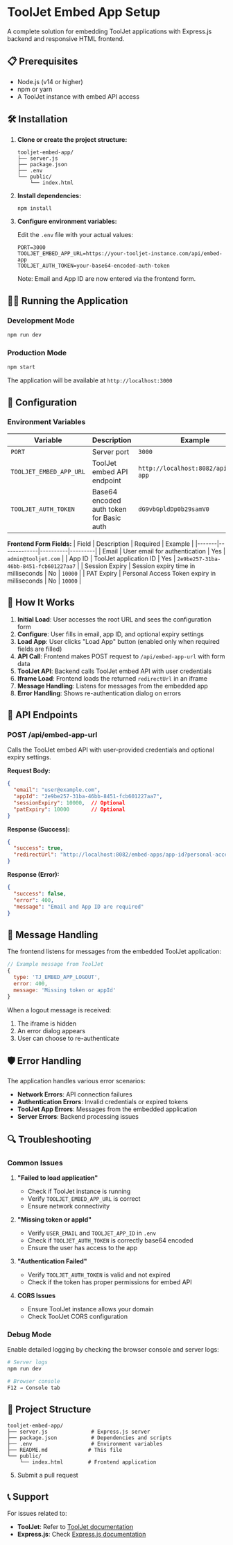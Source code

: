 # ToolJet Embed App Setup

A complete solution for embedding ToolJet applications with Express.js backend and responsive HTML frontend.

## 📋 Prerequisites

- Node.js (v14 or higher)
- npm or yarn
- A ToolJet instance with embed API access

## 🛠️ Installation

1. **Clone or create the project structure:**
   ```
   tooljet-embed-app/
   ├── server.js
   ├── package.json
   ├── .env
   └── public/
       └── index.html
   ```

2. **Install dependencies:**
   ```bash
   npm install
   ```

3. **Configure environment variables:**
   
   Edit the `.env` file with your actual values:
   ```env
   PORT=3000
   TOOLJET_EMBED_APP_URL=https://your-tooljet-instance.com/api/embed-app
   TOOLJET_AUTH_TOKEN=your-base64-encoded-auth-token
   ```
   
   Note: Email and App ID are now entered via the frontend form.

## 🏃‍♂️ Running the Application

### Development Mode
```bash
npm run dev
```

### Production Mode
```bash
npm start
```

The application will be available at `http://localhost:3000`

## 🔧 Configuration

### Environment Variables

| Variable | Description | Example |
|----------|-------------|---------|
| `PORT` | Server port | `3000` |
| `TOOLJET_EMBED_APP_URL` | ToolJet embed API endpoint | `http://localhost:8082/api/embed-app` |
| `TOOLJET_AUTH_TOKEN` | Base64 encoded auth token for Basic auth | `dG9vbGpldDp0b29samV0` |

**Frontend Form Fields:**
| Field | Description | Required | Example |
|-------|-------------|----------|---------|
| Email | User email for authentication | Yes | `admin@tooljet.com` |
| App ID | ToolJet application ID | Yes | `2e9be257-31ba-46bb-8451-fcb601227aa7` |
| Session Expiry | Session expiry time in milliseconds | No | `10000` |
| PAT Expiry | Personal Access Token expiry in milliseconds | No | `10000` |

## 🎯 How It Works

1. **Initial Load**: User accesses the root URL and sees the configuration form
2. **Configure**: User fills in email, app ID, and optional expiry settings
3. **Load App**: User clicks "Load App" button (enabled only when required fields are filled)
4. **API Call**: Frontend makes POST request to `/api/embed-app-url` with form data
5. **ToolJet API**: Backend calls ToolJet embed API with user credentials
6. **Iframe Load**: Frontend loads the returned `redirectUrl` in an iframe
7. **Message Handling**: Listens for messages from the embedded app
8. **Error Handling**: Shows re-authentication dialog on errors

## 📡 API Endpoints

### POST /api/embed-app-url

Calls the ToolJet embed API with user-provided credentials and optional expiry settings.

**Request Body:**
```json
{
  "email": "user@example.com",
  "appId": "2e9be257-31ba-46bb-8451-fcb601227aa7",
  "sessionExpiry": 10000,  // Optional
  "patExpiry": 10000       // Optional
}
```

**Response (Success):**
```json
{
  "success": true,
  "redirectUrl": "http://localhost:8082/embed-apps/app-id?personal-access-token=token"
}
```

**Response (Error):**
```json
{
  "success": false,
  "error": 400,
  "message": "Email and App ID are required"
}
```

## 🔄 Message Handling

The frontend listens for messages from the embedded ToolJet application:

```javascript
// Example message from ToolJet
{
  type: 'TJ_EMBED_APP_LOGOUT',
  error: 400,
  message: 'Missing token or appId'
}
```

When a logout message is received:
1. The iframe is hidden
2. An error dialog appears
3. User can choose to re-authenticate


## 🛡️ Error Handling

The application handles various error scenarios:

- **Network Errors**: API connection failures
- **Authentication Errors**: Invalid credentials or expired tokens
- **ToolJet App Errors**: Messages from the embedded application
- **Server Errors**: Backend processing issues

## 🔍 Troubleshooting

### Common Issues

1. **"Failed to load application"**
   - Check if ToolJet instance is running
   - Verify `TOOLJET_EMBED_APP_URL` is correct
   - Ensure network connectivity

2. **"Missing token or appId"**
   - Verify `USER_EMAIL` and `TOOLJET_APP_ID` in `.env`
   - Check if `TOOLJET_AUTH_TOKEN` is correctly base64 encoded
   - Ensure the user has access to the app

3. **"Authentication Failed"**
   - Verify `TOOLJET_AUTH_TOKEN` is valid and not expired
   - Check if the token has proper permissions for embed API

4. **CORS Issues**
   - Ensure ToolJet instance allows your domain
   - Check ToolJet CORS configuration

### Debug Mode

Enable detailed logging by checking the browser console and server logs:

```bash
# Server logs
npm run dev

# Browser console
F12 → Console tab
```

## 📁 Project Structure

```
tooljet-embed-app/
├── server.js              # Express.js server
├── package.json           # Dependencies and scripts
├── .env                   # Environment variables
├── README.md             # This file
└── public/
    └── index.html        # Frontend application
```

5. Submit a pull request

## 📞 Support

For issues related to:
- **ToolJet**: Refer to [ToolJet documentation](https://docs.tooljet.com/)
- **Express.js**: Check [Express.js documentation](https://expressjs.com/)